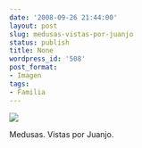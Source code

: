 ```yaml
---
date: '2008-09-26 21:44:00'
layout: post
slug: medusas-vistas-por-juanjo
status: publish
title: None
wordpress_id: '508'
post_format:
- Imagen
tags:
- Familia
---
```


![](http://jjdenis.files.wordpress.com/2012/04/fd9udze4secrpe0qch53jofro1_500.png)

Medusas. Vistas por Juanjo.
